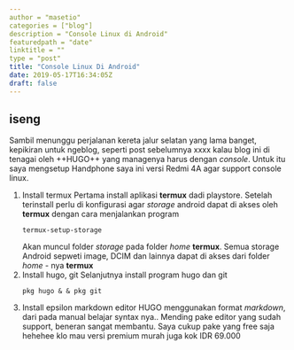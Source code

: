 ```yaml
---
author = "masetio"
categories = ["blog"]
description = "Console Linux di Android"
featuredpath = "date"
linktitle = ""
type = "post"
title: "Console Linux Di Android"
date: 2019-05-17T16:34:05Z
draft: false
---
```

## iseng
Sambil menunggu perjalanan kereta jalur selatan yang lama banget, kepikiran untuk ngeblog, seperti post sebelumnya xxxx kalau blog ini di tenagai oleh ++HUGO++ yang managenya harus dengan _console_. Untuk itu saya mengsetup Handphone saya ini versi Redmi 4A agar support console linux.
1. Install termux
   Pertama install aplikasi **termux** dadi playstore. Setelah terinstall perlu di konfigurasi agar _storage_ android dapat di akses oleh **termux** dengan cara menjalankan program 
   ```
   termux-setup-storage
   ```
   Akan muncul folder _storage_ pada folder _home_ **termux**. Semua storage Android sepweti image, DCIM dan lainnya dapat di akses dari folder _home_ - nya **termux**
2. Install hugo, git
   Selanjutnya install program hugo dan git
   ```
   pkg hugo & & pkg git
3. Install epsilon markdown editor
  HUGO menggunakan format _markdown_, dari pada manual belajar syntax nya.. Mending pake editor yang sudah support, beneran sangat membantu. Saya cukup pake yang free saja hehehee klo mau versi premium murah juga kok IDR 69.000
